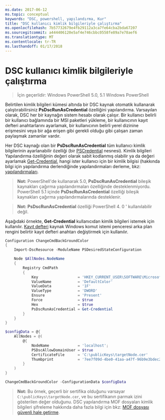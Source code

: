 ```yaml
---
ms.date: 2017-06-12
ms.topic: conceptual
keywords: "DSC, powershell, yapılandırma, Kur"
title: "DSC kullanıcı kimlik bilgileriyle çalıştırma"
ms.openlocfilehash: 7b57732679e4fb29112a3ca7fe64cba2bda67207
ms.sourcegitcommit: a444406120e5af4e746cbbc0558fe89a7e78aef6
ms.translationtype: MT
ms.contentlocale: tr-TR
ms.lasthandoff: 01/17/2018
---
```

# <a name="running-dsc-with-user-credentials"></a>DSC kullanıcı kimlik bilgileriyle çalıştırma 

> İçin geçerlidir: Windows PowerShell 5.0, 5.1 Windows PowerShell

Belirtilen kimlik bilgileri kümesi altında bir DSC kaynak otomatik kullanarak çalıştırabilirsiniz **PsDscRunAsCredential** özelliğini yapılandırma. Varsayılan olarak, DSC her bir kaynağın sistem hesabı olarak çalışır.
Bir kullanıcı belirli bir kullanıcı bağlamında bir MSI paketleri yükleme, bir kullanıcının kayıt defteri anahtarlarını ayarlamak, bir kullanıcının belirli yerel dizinine erişmesini veya bir ağa erişen gibi gerekli olduğu gibi çalışan zaman paylaşmak zamanlar vardır.

Her DSC kaynağı olan bir **PsDscRunAsCredential** tüm kullanıcı kimlik bilgilerinin ayarlanabilir özelliği (bir [PSCredential](https://msdn.microsoft.com/en-us/library/ms572524(v=VS.85).aspx) nesnesi).
Kimlik bilgileri Yapılandırma özelliğinin değeri olarak sabit kodlanmış olabilir ya da değeri ayarlamak [Get-Credential](https://technet.microsoft.com/en-us/library/hh849815.aspx), hangi ister kullanıcı için bir kimlik bilgisi (hakkında bilgi için yapılandırma derlendiğinde yapılandırmaları derleme, bkz: [yapılandırmaları](configurations.md).

>**Not:** PowerShell'de kullanarak 5.0, **PsDscRunAsCredential** bileşik kaynakları çağırma yapılandırmaları özelliğinde desteklenmiyordu. 
>PowerShell 5.1 içinde **PsDscRunAsCredential** özelliği bileşik kaynakları çağırma yapılandırmalarında desteklenir.

>**Not:** **PsDscRunAsCredential** özelliği PowerShell 4. 0 ' kullanılabilir değil.

Aşağıdaki örnekte, **Get-Credential** kullanıcıdan kimlik bilgileri istemek için kullanılır. [Kayıt defteri](registryResource.md) kaynak Windows komut istemi penceresi arka plan rengini belirtir kayıt defteri anahtarı değiştirmek için kullanılır.

```powershell
Configuration ChangeCmdBackGroundColor
{
    Import-DscResource -ModuleName PSDesiredStateConfiguration

    Node $AllNodes.NodeName
    {
        Registry CmdPath
        {
            Key                  = 'HKEY_CURRENT_USER\SOFTWARE\Microsoft\Command Processor'
            ValueName            = 'DefaultColor'
            ValueData            = '1F'
            ValueType            = 'DWORD'
            Ensure               = 'Present'
            Force                = $true
            Hex                  = $true
            PsDscRunAsCredential = Get-Credential
        }
    }
}

$configData = @{
    AllNodes = @(
        @{
            NodeName             = 'localhost';
            PSDscAllowDomainUser = $true
            CertificateFile      = 'C:\publicKeys\targetNode.cer'
            Thumbprint           = '7ee7f09d-4be0-41aa-a47f-96b9e3bdec25'
        }
    )
}

ChangeCmdBackGroundColor -ConfigurationData $configData
```
>**Not:** Bu örnek, geçerli bir sertifika olduğunu varsayar `C:\publicKeys\targetNode.cer`, ve bu sertifikanın parmak izini gösterilen değer olduğunu.
>DSC yapılandırma MOF dosyaları kimlik bilgileri şifreleme hakkında daha fazla bilgi için bkz: [MOF dosyası güvenli hale getirme](secureMOF.md).

